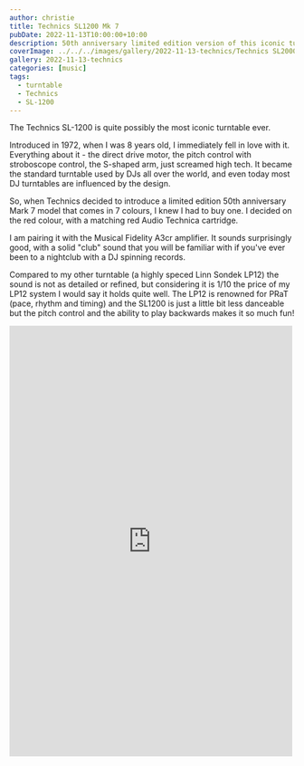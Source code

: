 ```yaml
---
author: christie
title: Technics SL1200 Mk 7
pubDate: 2022-11-13T10:00:00+10:00
description: 50th anniversary limited edition version of this iconic turntable
coverImage: ../../../images/gallery/2022-11-13-technics/Technics SL2000 Mk 7 Limited (2).jpeg
gallery: 2022-11-13-technics
categories: [music]
tags:
  - turntable
  - Technics
  - SL-1200
---
```


The Technics SL-1200 is quite possibly the most iconic turntable ever.

Introduced in 1972, when I was 8 years old, I immediately fell in love with it. Everything about it - the direct drive motor, the pitch control with stroboscope control, the S-shaped arm, just screamed high tech. It became the standard turntable used by DJs all over the world, and even today most DJ turntables are influenced by the design.

So, when Technics decided to introduce a limited edition 50th anniversary Mark 7 model that comes in 7 colours, I knew I had to buy one. I decided on the red colour, with a matching red Audio Technica cartridge.

I am pairing it with the Musical Fidelity A3cr amplifier. It sounds surprisingly good, with a solid "club" sound that you will be familiar with if you've ever been to a nightclub with a DJ spinning records.

Compared to my other turntable (a highly speced Linn Sondek LP12) the sound is not as detailed or refined, but considering it is 1/10 the price of my LP12 system I would say it holds quite well. The LP12 is renowned for PRaT (pace, rhythm and timing) and the SL1200 is just a little bit less danceable but the pitch control and the ability to play backwards makes it so much fun!

<iframe src="https://www.facebook.com/plugins/post.php?href=https%3A%2F%2Fwww.facebook.com%2Fchris1.tham%2Fposts%2Fpfbid0338r75FLcWhyKT6AJmmQm3koutWb35oM5WEViwqPjskJC41rPwqFqTEQ2zwe4X7gSl&show_text=true&width=500" width="500" height="761" style="border:none;overflow:hidden" scrolling="no" frameborder="0" allowfullscreen="true" allow="autoplay; clipboard-write; encrypted-media; picture-in-picture; web-share"></iframe>
